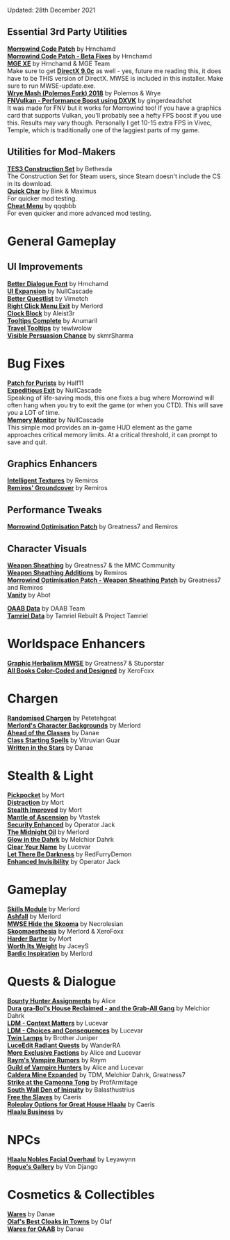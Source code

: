 Updated: 28th December 2021

## Essential 3rd Party Utilities
[**Morrowind Code Patch**](https://www.nexusmods.com/morrowind/mods/19510) by Hrnchamd  
[**Morrowind Code Patch - Beta Fixes**](https://www.nexusmods.com/morrowind/mods/26348) by Hrnchamd  
[**MGE XE**](https://www.nexusmods.com/morrowind/mods/41102) by Hrnchamd & MGE Team   
Make sure to get [**DirectX 9.0c**](https://www.microsoft.com/en-us/download/details.aspx?id=35) as well - yes, future me reading this, it does have to be THIS version of DirectX. MWSE is included in this installer. Make sure to run MWSE-update.exe.    
[**Wrye Mash (Polemos Fork) 2018**](https://www.nexusmods.com/morrowind/mods/45439) by Polemos & Wrye  
[**FNVulkan - Performance Boost using DXVK**](https://www.nexusmods.com/newvegas/mods/73800) by gingerdeadshot  
It was made for FNV but it works for Morrowind too! If you have a graphics card that supports Vulkan, you'll probably see a hefty FPS boost if you use this. Results may vary though. Personally I get 10-15 extra FPS in Vivec, Temple, which is traditionally one of the laggiest parts of my game.  

## Utilities for Mod-Makers
[**TES3 Construction Set**](https://www.nexusmods.com/morrowind/mods/42196) by Bethesda  
The Construction Set for Steam users, since Steam doesn't include the CS in its download.  
[**Quick Char**](http://mw.modhistory.com/download-44-7364) by Bink & Maximus  
For quicker mod testing.  
[**Cheat Menu**](https://www.nexusmods.com/morrowind/mods/47143) by qqqbbb  
For even quicker and more advanced mod testing.

# General Gameplay
## UI Improvements
[**Better Dialogue Font**](https://www.nexusmods.com/morrowind/mods/36873) by Hrnchamd  
[**UI Expansion**](https://www.nexusmods.com/morrowind/mods/46071) by NullCascade    
[**Better Questlist**](https://www.nexusmods.com/morrowind/mods/48272) by Virnetch  
[**Right Click Menu Exit**](https://www.nexusmods.com/morrowind/mods/48458) by Merlord  
[**Clock Block**](https://www.nexusmods.com/morrowind/mods/46292) by Aleist3r  
[**Tooltips Complete**](https://www.nexusmods.com/morrowind/mods/46842) by Anumaril  
[**Travel Tooltips**](https://www.nexusmods.com/morrowind/mods/48306) by tewlwolow  
[**Visible Persuasion Chance**](https://www.nexusmods.com/morrowind/mods/48634) by skmrSharma  

# Bug Fixes
[**Patch for Purists**](https://www.nexusmods.com/morrowind/mods/45096?) by Half11  
[**Expeditious Exit**](https://www.nexusmods.com/morrowind/mods/45634) by NullCascade  
Speaking of life-saving mods, this one fixes a bug where Morrowind will often hang when you try to exit the game (or when you CTD). This will save you a LOT of time.  
[**Memory Monitor**](https://www.nexusmods.com/morrowind/mods/45696) by NullCascade  
This simple mod provides an in-game HUD element as the game approaches critical memory limits. At a critical threshold, it can prompt to save and quit.  

## Graphics Enhancers
[**Intelligent Textures**](https://www.nexusmods.com/morrowind/mods/47469) by Remiros  
[**Remiros' Groundcover**](https://www.nexusmods.com/morrowind/mods/46733) by Remiros

## Performance Tweaks
[**Morrowind Optimisation Patch**](https://www.nexusmods.com/morrowind/mods/45384) by Greatness7 and Remiros  

## Character Visuals
[**Weapon Sheathing**](https://www.nexusmods.com/morrowind/mods/46069) by Greatness7 & the MMC Community  
[**Weapon Sheathing Additions**](https://www.nexusmods.com/morrowind/mods/49616) by Remiros  
[**Morrowind Optimisation Patch - Weapon Sheathing Patch**](https://www.nexusmods.com/morrowind/mods/45384) by Greatness7 and Remiros  
[**Vanity**](https://www.nexusmods.com/morrowind/mods/48529) by Abot  

[**OAAB Data**](https://www.nexusmods.com/morrowind/mods/49042) by OAAB Team  
[**Tamriel Data**](https://www.nexusmods.com/morrowind/mods/44537) by Tamriel Rebuilt & Project Tamriel  

# Worldspace Enhancers
[**Graphic Herbalism MWSE**](https://www.nexusmods.com/morrowind/mods/46599) by Greatness7 & Stuporstar  
[**All Books Color-Coded and Designed**](https://www.nexusmods.com/morrowind/mods/50536) by XeroFoxx  

# Chargen
[**Randomised Chargen**](https://www.nexusmods.com/morrowind/mods/46915) by Petetehgoat  
[**Merlord's Character Backgrounds**](https://www.nexusmods.com/morrowind/mods/46795) by Merlord  
[**Ahead of the Classes**](https://www.nexusmods.com/morrowind/mods/50346) by Danae  
[**Class Starting Spells**](https://www.nexusmods.com/morrowind/mods/49010) by Vitruvian Guar  
[**Written in the Stars**](https://www.nexusmods.com/morrowind/mods/50378) by Danae  

# Stealth & Light
[**Pickpocket**](https://www.nexusmods.com/morrowind/mods/47581/) by Mort  
[**Distraction**](https://www.nexusmods.com/morrowind/mods/49680) by Mort  
[**Stealth Improved**](https://www.nexusmods.com/morrowind/mods/49614) by Mort  
[**Mantle of Ascension**](https://www.nexusmods.com/morrowind/mods/49870) by Vtastek  
[**Security Enhanced**](https://www.nexusmods.com/morrowind/mods/47038) by Operator Jack  
[**The Midnight Oil**](https://www.nexusmods.com/morrowind/mods/48293) by Merlord  
[**Glow in the Dahrk**](https://www.nexusmods.com/morrowind/mods/45886/) by Melchior Dahrk  
[**Clear Your Name**](https://www.nexusmods.com/morrowind/mods/43786) by Lucevar  
[**Let There Be Darkness**](https://www.nexusmods.com/morrowind/mods/47912) by RedFurryDemon  
[**Enhanced Invisibility**](https://www.nexusmods.com/morrowind/mods/47565/) by Operator Jack  

# Gameplay
[**Skills Module**](https://www.nexusmods.com/morrowind/mods/46034) by Merlord  
[**Ashfall**](https://www.nexusmods.com/morrowind/mods/49057) by Merlord  
[**MWSE Hide the Skooma**](https://www.nexusmods.com/morrowind/mods/48454) by Necrolesian  
[**Skoomaesthesia**](https://www.nexusmods.com/morrowind/mods/49920) by Merlord & XeroFoxx  
[**Harder Barter**](https://www.nexusmods.com/morrowind/mods/46188) by Mort  
[**Worth Its Weight**](https://www.nexusmods.com/morrowind/mods/48070) by JaceyS  
[**Bardic Inspiration**](https://www.nexusmods.com/morrowind/mods/45441) by Merlord  

# Quests & Dialogue  
[**Bounty Hunter Assignments**](https://www.nexusmods.com/morrowind/mods/46928) by Alice  
[**Dura gra-Bol's House Reclaimed - and the Grab-All Gang**](https://www.nexusmods.com/morrowind/mods/46772) by Melchior Dahrk  
[**LDM - Context Matters**](https://www.nexusmods.com/morrowind/mods/48273) by Lucevar  
[**LDM - Choices and Consequences**](https://github.com/Lucevar/ldm) by Lucevar  
[**Twin Lamps**](https://mw.modhistory.com/download-53-7283) by Brother Juniper  
[**LuceEdit Radiant Quests**](https://www.nexusmods.com/morrowind/mods/46451) by WanderRA  
[**More Exclusive Factions**](https://www.nexusmods.com/morrowind/mods/49618) by Alice and Lucevar  
[**Raym's Vampire Rumors**](https://www.nexusmods.com/morrowind/mods/48469) by Raym  
[**Guild of Vampire Hunters**](https://www.nexusmods.com/morrowind/mods/45832) by Alice and Lucevar  
[**Caldera Mine Expanded**](https://www.nexusmods.com/morrowind/mods/45194) by TDM, Melchior Dahrk, Greatness7  
[**Strike at the Camonna Tong**](https://www.nexusmods.com/morrowind/mods/46865) by ProfArmitage  
[**South Wall Den of Iniquity**](https://www.nexusmods.com/morrowind/mods/49950) by Balasthustrius  
[**Free the Slaves**](https://www.nexusmods.com/morrowind/mods/45191) by Caeris  
[**Roleplay Options for Great House Hlaalu**](https://www.nexusmods.com/morrowind/mods/45208) by Caeris  
[**Hlaalu Business**](https://www.nexusmods.com/morrowind/mods/39698) by 

# NPCs
[**Hlaalu Nobles Facial Overhaul**](https://www.nexusmods.com/morrowind/mods/48916) by Leyawynn  
[**Rogue's Gallery**](https://www.nexusmods.com/morrowind/mods/49874) by Von Django  

# Cosmetics & Collectibles
[**Wares**](https://www.nexusmods.com/morrowind/mods/49205) by Danae  
[**Olaf's Best Cloaks in Towns**](https://www.nexusmods.com/morrowind/mods/49612) by Olaf  
[**Wares for OAAB**](https://www.nexusmods.com/morrowind/mods/49205?tab=files) by Danae 

